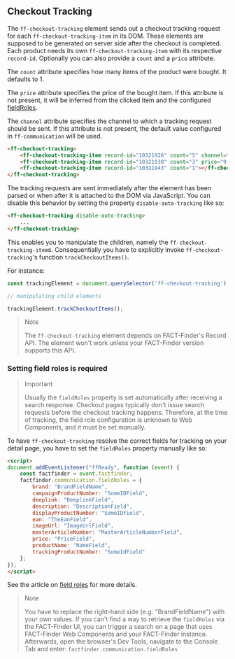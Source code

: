 ## Checkout Tracking

The `ff-checkout-tracking` element sends out a checkout tracking request
for each `ff-checkout-tracking-item` in its DOM. These elements are supposed
to be generated on server side after the checkout is completed.
Each product needs its own `ff-checkout-tracking-item` with its respective
`record-id`. Optionally you can also provide a `count` and a `price` attribute.

The `count` attribute specifies how many items of the product were bought. It defaults to 1.

The `price` attribute specifies the price of the bought item. If this attribute is not present, it will be inferred from the clicked item and the configured [fieldRoles](/documentation/4.x/field-roles).

The `channel` attribute specifies the channel to which a tracking request should be sent. If this attribute is not present, the default value configured in `ff-communication` will be used.


```HTML
<ff-checkout-tracking>
    <ff-checkout-tracking-item record-id="10321926" count="5" channel="NEW_CHANNEL"></ff-checkout-tracking-item>
    <ff-checkout-tracking-item record-id="10321938" count="3" price="9.99"></ff-checkout-tracking-item>
    <ff-checkout-tracking-item record-id="10321943" count="1"></ff-checkout-tracking-item>
</ff-checkout-tracking>
```
The tracking requests are sent immediately after the element has been parsed
or when after it is attached to the DOM via JavaScript. You can disable
this behavior by setting the property `disable-auto-tracking` like so:

```HTML
<ff-checkout-tracking disable-auto-tracking>
    ...
</ff-checkout-tracking>
```
This enables you to manipulate the children, namely the
`ff-checkout-tracking-item`s. Consequentially you have to explicitly
invoke `ff-checkout-tracking`'s function `trackCheckoutItems()`.

For instance:
```Javascript
const trackingElement = document.querySelector('ff-checkout-tracking');

// manipulating child elements

trackingElement.trackCheckoutItems();
```

> Note
>
> The `ff-checkout-tracking` element depends on FACT-Finder's Record API.
> The element won't work unless your FACT-Finder version supports this API.

### Setting field roles is required

> Important
>
> Usually the `fieldRoles` property is set automatically after receiving a search response.
> Checkout pages typically don't issue search requests before the checkout tracking happens.
> Therefore, at the time of tracking, the field role configuration is unknown to Web Components, and it must be set manually.

To have `ff-checkout-tracking` resolve the correct fields for tracking on your detail page, you have to set the `fieldRoles` property manually like so:

```html
<script>
document.addEventListener("ffReady", function (event) {
    const factfinder = event.factfinder;
    factfinder.communication.fieldRoles = {
        brand: "BrandFieldName",
        campaignProductNumber: "SomeIDField",
        deeplink: "DeeplinkField",
        description: "DescriptionField",
        displayProductNumber: "SomeIDField",
        ean: "TheEanField",
        imageUrl: "ImageUrlField",
        masterArticleNumber: "MasterArticleNumberField",
        price: "PriceField",
        productName: "NameField",
        trackingProductNumber: "SomeIdField"
    };
});
</script>
```

See the article on [field roles](/documentation/4.x/field-roles) for more details.

> Note
>
> You have to replace the right-hand side (e.g. "BrandFieldName") with your own values.
> If you can't find a way to retrieve the `fieldRoles` via the FACT-Finder UI, you can trigger a search on a page that uses FACT-Finder Web Components and your FACT-Finder instance.
> Afterwards, open the browser's Dev Tools, navigate to the Console Tab and enter: `factfinder.communication.fieldRoles`
